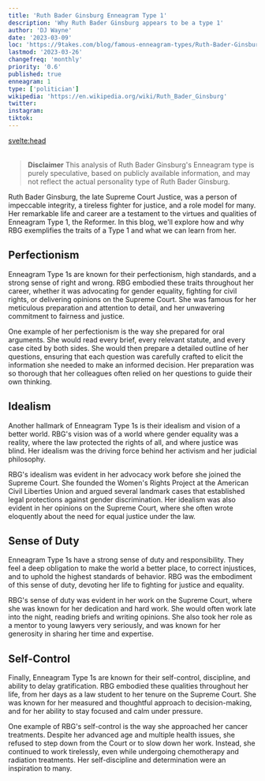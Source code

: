 ```yaml
---
title: 'Ruth Bader Ginsburg Enneagram Type 1'
description: 'Why Ruth Bader Ginsburg appears to be a type 1'
author: 'DJ Wayne'
date: '2023-03-09'
loc: 'https://9takes.com/blog/famous-enneagram-types/Ruth-Bader-Ginsburg'
lastmod: '2023-03-26'
changefreq: 'monthly'
priority: '0.6'
published: true
enneagram: 1
type: ['politician']
wikipedia: 'https://en.wikipedia.org/wiki/Ruth_Bader_Ginsburg'
twitter:
instagram:
tiktok:
---
```


<svelte:head>
<meta property="og:image" content="https://9takes.com/types/1s/Ruth-Bader-Ginsburg.webp" />
  <link rel="canonical" href="https://9takes.com/blog/famous-enneagram-types/Ruth-Bader-Ginsburg">
</svelte:head>
<script>
	import  PopCard  from "../../../lib/components/atoms/PopCard.svelte";
</script>
<div
	style="display: flex;
    justify-content: center;
    margin: 1rem 0;
	"
>
	<PopCard
		image={`/types/1s/${'Ruth-Bader-Ginsburg'}.webp`}
		showIcon={false}
		displayText="Ruth Bader Ginsburg"
		subtext=""
	/>
</div>

> **Disclaimer** This analysis of Ruth Bader Ginsburg's Enneagram type is purely speculative, based on publicly available information, and may not reflect the actual personality type of Ruth Bader Ginsburg.

<p class="firstLetter">Ruth Bader Ginsburg, the late Supreme Court Justice, was a person of impeccable integrity, a tireless fighter for justice, and a role model for many. Her remarkable life and career are a testament to the virtues and qualities of Enneagram Type 1, the Reformer. In this blog, we'll explore how and why RBG exemplifies the traits of a Type 1 and what we can learn from her.</p>

## Perfectionism

Enneagram Type 1s are known for their perfectionism, high standards, and a strong sense of right and wrong. RBG embodied these traits throughout her career, whether it was advocating for gender equality, fighting for civil rights, or delivering opinions on the Supreme Court. She was famous for her meticulous preparation and attention to detail, and her unwavering commitment to fairness and justice.

One example of her perfectionism is the way she prepared for oral arguments. She would read every brief, every relevant statute, and every case cited by both sides. She would then prepare a detailed outline of her questions, ensuring that each question was carefully crafted to elicit the information she needed to make an informed decision. Her preparation was so thorough that her colleagues often relied on her questions to guide their own thinking.

## Idealism

Another hallmark of Enneagram Type 1s is their idealism and vision of a better world. RBG's vision was of a world where gender equality was a reality, where the law protected the rights of all, and where justice was blind. Her idealism was the driving force behind her activism and her judicial philosophy.

RBG's idealism was evident in her advocacy work before she joined the Supreme Court. She founded the Women's Rights Project at the American Civil Liberties Union and argued several landmark cases that established legal protections against gender discrimination. Her idealism was also evident in her opinions on the Supreme Court, where she often wrote eloquently about the need for equal justice under the law.

## Sense of Duty

Enneagram Type 1s have a strong sense of duty and responsibility. They feel a deep obligation to make the world a better place, to correct injustices, and to uphold the highest standards of behavior. RBG was the embodiment of this sense of duty, devoting her life to fighting for justice and equality.

RBG's sense of duty was evident in her work on the Supreme Court, where she was known for her dedication and hard work. She would often work late into the night, reading briefs and writing opinions. She also took her role as a mentor to young lawyers very seriously, and was known for her generosity in sharing her time and expertise.

## Self-Control

Finally, Enneagram Type 1s are known for their self-control, discipline, and ability to delay gratification. RBG embodied these qualities throughout her life, from her days as a law student to her tenure on the Supreme Court. She was known for her measured and thoughtful approach to decision-making, and for her ability to stay focused and calm under pressure.

One example of RBG's self-control is the way she approached her cancer treatments. Despite her advanced age and multiple health issues, she refused to step down from the Court or to slow down her work. Instead, she continued to work tirelessly, even while undergoing chemotherapy and radiation treatments. Her self-discipline and determination were an inspiration to many.
